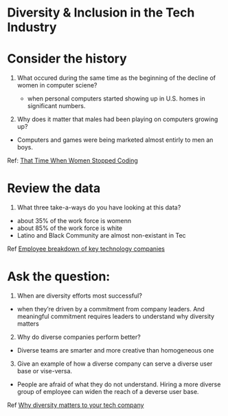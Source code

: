 # Diversity & Inclusion in the Tech Industry  

# Consider the history  

1. What occured during the same time as the beginning of the decline of women in computer sciene?  
   - when personal computers started showing up in U.S. homes in significant numbers.

2. Why does it matter that males had been playing on computers growing up?  
- Computers and games were being marketed almost entirly to men an boys.

Ref: [ That Time When Women Stopped Coding](https://www.npr.org/sections/money/2014/10/21/357629765/when-women-stopped-coding)  

# Review the data  

1. What three take-a-ways do you have looking at this data? 
- about 35% of the work force is womenn
- about 85% of the work force is white 
- Latino and Black Community are almost non-existant in Tec

Ref [ Employee breakdown of key technology companies](https://informationisbeautiful.net/visualizations/diversity-in-tech/)

# Ask the question:  

1. When are diversity efforts most successful?  
- when they’re driven by a commitment from company leaders. And meaningful commitment requires leaders to understand why diversity matters  

2. Why do diverse companies perform better? 
- Diverse teams are smarter and more creative than homogeneous one

3. Give an example of how a diverse company can serve a diverse user base or vise-versa. 
- People are afraid of what they do not understand. Hiring a more diverse group of employee can widen the reach of a deverse user base.

Ref [Why diversity matters to your tech company](https://www.usatoday.com/story/tech/columnist/2015/07/21/why-diversity-matters-your-tech-company/30419871/)


